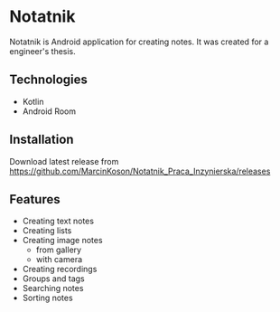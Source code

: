 # Notatnik
Notatnik is Android application for creating notes. It was created for a engineer's thesis.

## Technologies

* Kotlin
* Android Room

## Installation

Download latest release from https://github.com/MarcinKoson/Notatnik_Praca_Inzynierska/releases

## Features

* Creating text notes
* Creating lists  
* Creating image notes
	* from gallery
	* with camera
* Creating recordings  
* Groups and tags
* Searching notes
* Sorting notes

